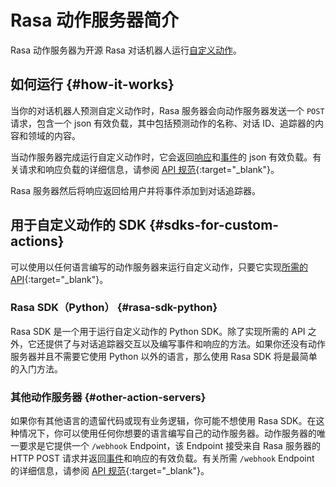 # Rasa 动作服务器简介

Rasa 动作服务器为开源 Rasa 对话机器人运行[自定义动作](custom-actions.md)。

## 如何运行 {#how-it-works}

当你的对话机器人预测自定义动作时，Rasa 服务器会向动作服务器发送一个 `POST` 请求，包含一个 json 有效负载，其中包括预测动作的名称、对话 ID、追踪器的内容和领域的内容。

当动作服务器完成运行自定义动作时，它会返回[响应](responses.md)和[事件](action-server/events.md)的 json 有效负载。有关请求和响应负载的详细信息，请参阅 [API 规范](https://rasa.com/docs/rasa/pages/action-server-api.md){:target="_blank"}。

Rasa 服务器然后将响应返回给用户并将事件添加到对话追踪器。

## 用于自定义动作的 SDK {#sdks-for-custom-actions}

可以使用以任何语言编写的动作服务器来运行自定义动作，只要它实现[所需的 API](https://rasa.com/docs/rasa/pages/action-server-api){:target="_blank"}。

### Rasa SDK（Python） {#rasa-sdk-python}

Rasa SDK 是一个用于运行自定义动作的 Python SDK。除了实现所需的 API 之外，它还提供了与对话追踪器交互以及编写事件和响应的方法。如果你还没有动作服务器并且不需要它使用 Python 以外的语言，那么使用 Rasa SDK 将是最简单的入门方法。

### 其他动作服务器 {#other-action-servers}

如果你有其他语言的遗留代码或现有业务逻辑，你可能不想使用 Rasa SDK。在这种情况下，你可以使用任何你想要的语言编写自己的动作服务器。动作服务器的唯一要求是它提供一个 `/webhook` Endpoint，该 Endpoint 接受来自 Rasa 服务器的 HTTP POST 请求并返回[事件](action-server/events.md)和响应的有效负载。有关所需 `/webhook` Endpoint 的详细信息，请参阅 [API 规范](https://rasa.com/docs/rasa/pages/action-server-api){:target="_blank"}。

